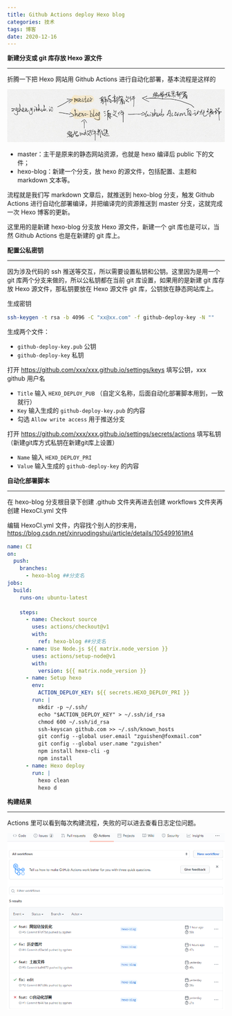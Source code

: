 ```yaml
---
title: Github Actions deploy Hexo blog
categories: 技术
tags: 博客
date: 2020-12-16
---
```


**新建分支或 git 库存放 Hexo 源文件**

---

折腾一下把 Hexo 网站用 Github Actions 进行自动化部署，基本流程是这样的

![image-20201216172358832](../images/20201216/e8f634bcc01f.png)

- master：主干是原来的静态网站资源，也就是 hexo 编译后 public 下的文件；
- hexo-blog：新建一个分支，放 hexo 的源文件，包括配置、主题和 markdown 文本等。

流程就是我们写 markdown 文章后，就推送到 hexo-blog 分支，触发 Github Actions 进行自动化部署编译，并把编译完的资源推送到 master 分支，这就完成一次 Hexo 博客的更新。

这里用的是新建 hexo-blog 分支放 Hexo 源文件，新建一个 git 库也是可以，当然 Github Actions 也是在新建的 git 库上。

**配置公私密钥**

---

因为涉及代码的 ssh 推送等交互，所以需要设置私钥和公钥。这里因为是用一个 git 库两个分支来做的，所以公私钥都在当前 git 库设置，如果用的是新建 git 库存放 Hexo 源文件，那私钥要放在 Hexo 源文件 git 库，公钥放在静态网站库上。

生成密钥

```bash
ssh-keygen -t rsa -b 4096 -C "xx@xx.com" -f github-deploy-key -N ""
```

生成两个文件：

- `github-deploy-key.pub` 公钥
- `github-deploy-key` 私钥

打开 https://github.com/xxx/xxx.github.io/settings/keys 填写公钥，xxx github 用户名

- `Title` 输入 `HEXO_DEPLOY_PUB` （自定义名称，后面自动化部署脚本用到，一致就行）
- `Key` 输入生成的 `github-deploy-key.pub` 的内容
- 勾选 `Allow write access` 用于推送分支

打开 https://github.com/xxx/xxx.github.io/settings/secrets/actions 填写私钥（新建git库方式私钥在新建git库上设置）

- `Name` 输入 `HEXO_DEPLOY_PRI`
- `Value` 输入生成的 `github-deploy-key` 的内容

**自动化部署脚本**

---

在 hexo-blog 分支根目录下创建 .github 文件夹再进去创建 workflows 文件夹再创建 HexoCI.yml 文件

编辑 HexoCI.yml 文件，内容找个别人的抄来用，https://blog.csdn.net/xinruodingshui/article/details/105499161#t4

```yml
name: CI
on:
  push:
    branches:
      - hexo-blog ##分支名
jobs:
  build:
    runs-on: ubuntu-latest

    steps:
      - name: Checkout source
        uses: actions/checkout@v1
        with:
          ref: hexo-blog ##分支名
      - name: Use Node.js ${{ matrix.node_version }}
        uses: actions/setup-node@v1
        with:
          version: ${{ matrix.node_version }}
      - name: Setup hexo
        env:
          ACTION_DEPLOY_KEY: ${{ secrets.HEXO_DEPLOY_PRI }}
        run: |
          mkdir -p ~/.ssh/
          echo "$ACTION_DEPLOY_KEY" > ~/.ssh/id_rsa
          chmod 600 ~/.ssh/id_rsa
          ssh-keyscan github.com >> ~/.ssh/known_hosts
          git config --global user.email "zguishen@foxmail.com"
          git config --global user.name "zguishen"
          npm install hexo-cli -g
          npm install
      - name: Hexo deploy
        run: |
          hexo clean
          hexo d
```

**构建结果**

---

Actions 里可以看到每次构建流程，失败的可以进去查看日志定位问题。

![image-20201216180620677](../images/20201216/f5826da6fa20.png)